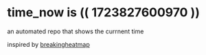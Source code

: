 # time_now is (( 1723827600970 ))

an automated repo that shows the currnent time

inspired by [breakingheatmap](https://github.com/breakingheatmap/breakingheatmap)